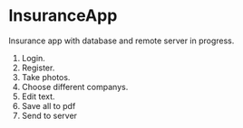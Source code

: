 InsuranceApp
=====

Insurance app with database and remote server in progress.

1. Login.
2. Register. 
3. Take photos.
4. Choose different companys.
5. Edit text.
6. Save all to pdf
7. Send to server